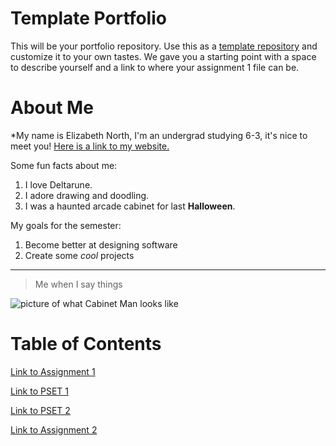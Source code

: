# Template Portfolio
This will be your portfolio repository. Use this as a [template repository](https://docs.github.com/en/repositories/creating-and-managing-repositories/creating-a-template-repository) and customize it to your own tastes. We gave you a starting point with a space to describe yourself and a link to where your assignment 1 file can be.

# About Me
*My name is Elizabeth North, I'm an undergrad studying 6-3, it's nice to meet you! [Here is a link to my website.](https://www.linkedin.com/in/elizabeth-north-40422b2a4/)

Some fun facts about me:
1. I love Deltarune.
2. I adore drawing and doodling.
3. I was a haunted arcade cabinet for last **Halloween**.

My goals for the semester:
1. Become better at designing software
2. Create some *cool* projects

---

> Me when I say things

![picture of what Cabinet Man looks like](https://preview.redd.it/nxdb5jbpzdb61.jpg?width=1080&crop=smart&auto=webp&s=59d41b7350a78ecc7792652d42f411d53372ec39)


# Table of Contents
[Link to Assignment 1](assignments/assignment1.md)

[Link to PSET 1](assignments/pset1.md)

[Link to PSET 2](assignments/pset2.md)

[Link to Assignment 2](assignments/assignment2.md)

